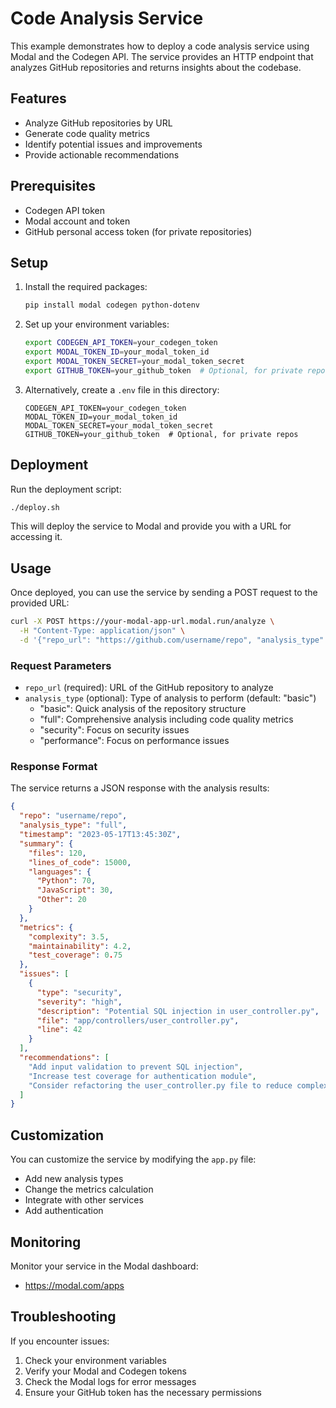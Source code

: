 # Code Analysis Service

This example demonstrates how to deploy a code analysis service using Modal and the Codegen API. The service provides an HTTP endpoint that analyzes GitHub repositories and returns insights about the codebase.

## Features

- Analyze GitHub repositories by URL
- Generate code quality metrics
- Identify potential issues and improvements
- Provide actionable recommendations

## Prerequisites

- Codegen API token
- Modal account and token
- GitHub personal access token (for private repositories)

## Setup

1. Install the required packages:
   ```bash
   pip install modal codegen python-dotenv
   ```

2. Set up your environment variables:
   ```bash
   export CODEGEN_API_TOKEN=your_codegen_token
   export MODAL_TOKEN_ID=your_modal_token_id
   export MODAL_TOKEN_SECRET=your_modal_token_secret
   export GITHUB_TOKEN=your_github_token  # Optional, for private repos
   ```

3. Alternatively, create a `.env` file in this directory:
   ```
   CODEGEN_API_TOKEN=your_codegen_token
   MODAL_TOKEN_ID=your_modal_token_id
   MODAL_TOKEN_SECRET=your_modal_token_secret
   GITHUB_TOKEN=your_github_token  # Optional, for private repos
   ```

## Deployment

Run the deployment script:

```bash
./deploy.sh
```

This will deploy the service to Modal and provide you with a URL for accessing it.

## Usage

Once deployed, you can use the service by sending a POST request to the provided URL:

```bash
curl -X POST https://your-modal-app-url.modal.run/analyze \
  -H "Content-Type: application/json" \
  -d '{"repo_url": "https://github.com/username/repo", "analysis_type": "full"}'
```

### Request Parameters

- `repo_url` (required): URL of the GitHub repository to analyze
- `analysis_type` (optional): Type of analysis to perform (default: "basic")
  - "basic": Quick analysis of the repository structure
  - "full": Comprehensive analysis including code quality metrics
  - "security": Focus on security issues
  - "performance": Focus on performance issues

### Response Format

The service returns a JSON response with the analysis results:

```json
{
  "repo": "username/repo",
  "analysis_type": "full",
  "timestamp": "2023-05-17T13:45:30Z",
  "summary": {
    "files": 120,
    "lines_of_code": 15000,
    "languages": {
      "Python": 70,
      "JavaScript": 30,
      "Other": 20
    }
  },
  "metrics": {
    "complexity": 3.5,
    "maintainability": 4.2,
    "test_coverage": 0.75
  },
  "issues": [
    {
      "type": "security",
      "severity": "high",
      "description": "Potential SQL injection in user_controller.py",
      "file": "app/controllers/user_controller.py",
      "line": 42
    }
  ],
  "recommendations": [
    "Add input validation to prevent SQL injection",
    "Increase test coverage for authentication module",
    "Consider refactoring the user_controller.py file to reduce complexity"
  ]
}
```

## Customization

You can customize the service by modifying the `app.py` file:

- Add new analysis types
- Change the metrics calculation
- Integrate with other services
- Add authentication

## Monitoring

Monitor your service in the Modal dashboard:
- https://modal.com/apps

## Troubleshooting

If you encounter issues:

1. Check your environment variables
2. Verify your Modal and Codegen tokens
3. Check the Modal logs for error messages
4. Ensure your GitHub token has the necessary permissions


